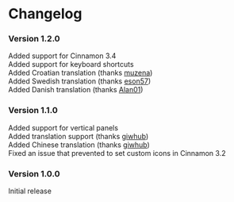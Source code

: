 # Changelog

### Version 1.2.0
Added support for Cinnamon 3.4  
Added support for keyboard shortcuts  
Added Croatian translation (thanks [muzena](https://github.com/muzena))  
Added Swedish translation (thanks [eson57](https://github.com/eson57))  
Added Danish translation (thanks [Alan01](https://github.com/Alan01))  

### Version 1.1.0
Added support for vertical panels  
Added translation support (thanks [giwhub](https://github.com/giwhub))  
Added Chinese translation (thanks [giwhub](https://github.com/giwhub))  
Fixed an issue that prevented to set custom icons in Cinnamon 3.2

### Version 1.0.0
Initial release
